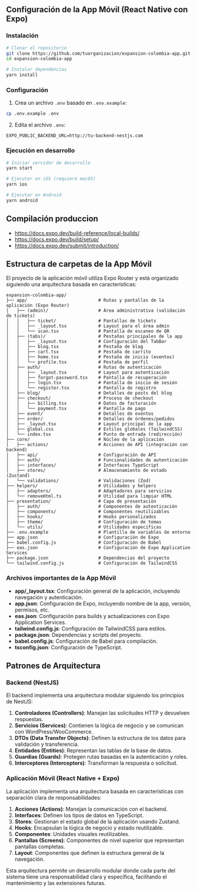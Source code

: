 
## Configuración de la App Móvil (React Native con Expo)

### Instalación

```bash
# Clonar el repositorio
git clone https://github.com/tuorganizacion/expansion-colombia-app.git
cd expansion-colombia-app

# Instalar dependencias
yarn install
```

### Configuración

1. Crea un archivo `.env` basado en `.env.example`:

```bash
cp .env.example .env
```

2. Edita el archivo `.env`:

```
EXPO_PUBLIC_BACKEND_URL=http://tu-backend-nestjs.com
```

### Ejecución en desarrollo

```bash
# Iniciar servidor de desarrollo
yarn start

# Ejecutar en iOS (requiere macOS)
yarn ios

# Ejecutar en Android
yarn android
```

## Compilación produccion
- https://docs.expo.dev/build-reference/local-builds/
- https://docs.expo.dev/build/setup/
- https://docs.expo.dev/submit/introduction/

## Estructura de carpetas de la App Móvil

El proyecto de la aplicación móvil utiliza Expo Router y está organizado siguiendo una arquitectura basada en características:

```
expansion-colombia-app/
├── app/                           # Rutas y pantallas de la aplicación (Expo Router)
│   ├── (admin)/                   # Área administrativa (validación de tickets)
│   │   ├── ticket/                # Pantallas de tickets
│   │   ├── _layout.tsx            # Layout para el área admin
│   │   └── scan.tsx               # Pantalla de escaneo de QR
│   ├── (tabs)/                    # Pestañas principales de la app
│   │   ├── _layout.tsx            # Configuración del TabBar
│   │   ├── blog.tsx               # Pestaña de blog
│   │   ├── cart.tsx               # Pestaña de carrito
│   │   ├── home.tsx               # Pestaña de inicio (eventos)
│   │   └── profile.tsx            # Pestaña de perfil
│   ├── auth/                      # Rutas de autenticación
│   │   ├── _layout.tsx            # Layout para autenticación
│   │   ├── forgot-password.tsx    # Pantalla de recuperación
│   │   ├── login.tsx              # Pantalla de inicio de sesión
│   │   └── register.tsx           # Pantalla de registro
│   ├── blog/                      # Detalles de posts del blog
│   ├── checkout/                  # Proceso de checkout
│   │   ├── billing.tsx            # Datos de facturación
│   │   └── payment.tsx            # Pantalla de pago
│   ├── event/                     # Detalles de eventos
│   ├── order/                     # Detalles de órdenes/pedidos
│   ├── _layout.tsx                # Layout principal de la app
│   ├── global.css                 # Estilos globales (TailwindCSS)
│   └── index.tsx                  # Punto de entrada (redirección)
├── core/                          # Núcleo de la aplicación
│   ├── actions/                   # Acciones de API (integración con backend)
│   ├── api/                       # Configuración de API
│   ├── auth/                      # Funcionalidades de autenticación
│   ├── interfaces/                # Interfaces TypeScript
│   ├── stores/                    # Almacenamiento de estado (Zustand)
│   └── validations/               # Validaciones (Zod)
├── helpers/                       # Utilidades y helpers
│   ├── adapters/                  # Adaptadores para servicios
│   └── removeHtml.ts              # Utilidad para limpiar HTML
├── presentation/                  # Capa de presentación
│   ├── auth/                      # Componentes de autenticación
│   ├── components/                # Componentes reutilizables
│   ├── hooks/                     # Hooks personalizados
│   ├── theme/                     # Configuración de temas
│   └── utils/                     # Utilidades específicas
├── .env.example                   # Plantilla de variables de entorno
├── app.json                       # Configuración de Expo
├── babel.config.js                # Configuración de Babel
├── eas.json                       # Configuración de Expo Application Services
├── package.json                   # Dependencias del proyecto
└── tailwind.config.js             # Configuración de TailwindCSS
```

### Archivos importantes de la App Móvil

- **app/_layout.tsx**: Configuración general de la aplicación, incluyendo navegación y autenticación.
- **app.json**: Configuración de Expo, incluyendo nombre de la app, versión, permisos, etc.
- **eas.json**: Configuración para builds y actualizaciones con Expo Application Services.
- **tailwind.config.js**: Configuración de TailwindCSS para estilos.
- **package.json**: Dependencias y scripts del proyecto.
- **babel.config.js**: Configuración de Babel para compilación.
- **tsconfig.json**: Configuración de TypeScript.

## Patrones de Arquitectura

### Backend (NestJS)

El backend implementa una arquitectura modular siguiendo los principios de NestJS:

1. **Controladores (Controllers)**: Manejan las solicitudes HTTP y devuelven respuestas.
2. **Servicios (Services)**: Contienen la lógica de negocio y se comunican con WordPress/WooCommerce.
3. **DTOs (Data Transfer Objects)**: Definen la estructura de los datos para validación y transferencia.
4. **Entidades (Entities)**: Representan las tablas de la base de datos.
5. **Guardias (Guards)**: Protegen rutas basadas en la autenticación y roles.
6. **Interceptores (Interceptors)**: Transforman la respuesta o solicitud.

### Aplicación Móvil (React Native + Expo)

La aplicación implementa una arquitectura basada en características con separación clara de responsabilidades:

1. **Acciones (Actions)**: Manejan la comunicación con el backend.
2. **Interfaces**: Definen los tipos de datos en TypeScript.
3. **Stores**: Gestionan el estado global de la aplicación usando Zustand.
4. **Hooks**: Encapsulan la lógica de negocio y estado reutilizable.
5. **Componentes**: Unidades visuales reutilizables.
6. **Pantallas (Screens)**: Componentes de nivel superior que representan pantallas completas.
7. **Layout**: Componentes que definen la estructura general de la navegación.

Esta arquitectura permite un desarrollo modular donde cada parte del sistema tiene una responsabilidad clara y específica, facilitando el mantenimiento y las extensiones futuras.